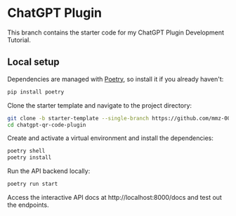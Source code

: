 # ChatGPT Plugin

This branch contains the starter code for my ChatGPT Plugin Development Tutorial.

## Local setup

Dependencies are managed with [Poetry](https://python-poetry.org/), so install it if you already haven't:

```bash
pip install poetry
```

Clone the starter template and navigate to the project directory:

```bash
git clone -b starter-template --single-branch https://github.com/mmz-001/chatgpt-qr-code-plugin
cd chatgpt-qr-code-plugin
```

Create and activate a virtual environment and install the dependencies:

```bash
poetry shell
poetry install
```

Run the API backend locally:

```bash
poetry run start
```

Access the interactive API docs at http://localhost:8000/docs and test out the endpoints.
